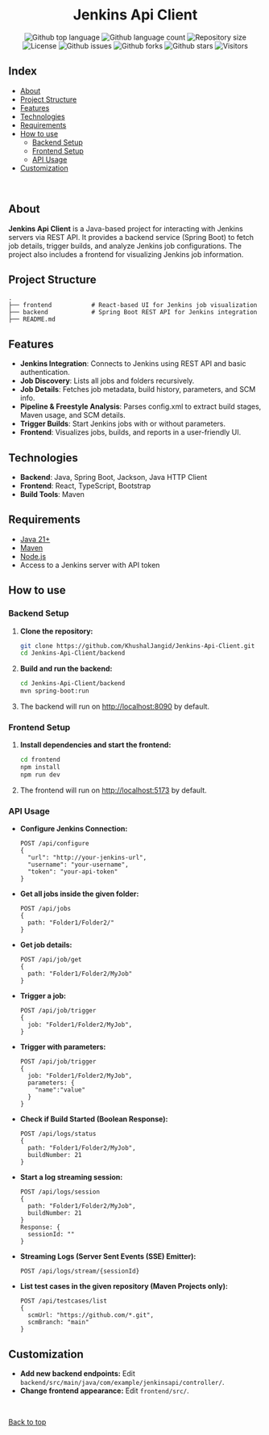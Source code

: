 <h1 align="center">Jenkins Api Client</h1>

<p align="center">
  <img alt="Github top language" src="https://img.shields.io/github/languages/top/KhushalJangid/Jenkins-Api-Client?color=56BEB8">
  <img alt="Github language count" src="https://img.shields.io/github/languages/count/KhushalJangid/Jenkins-Api-Client?color=56BEB8">
  <img alt="Repository size" src="https://img.shields.io/github/repo-size/KhushalJangid/Jenkins-Api-Client?color=56BEB8">
  <img alt="License" src="https://img.shields.io/github/license/KhushalJangid/Jenkins-Api-Client?color=56BEB8">
  <img alt="Github issues" src="https://img.shields.io/github/issues/KhushalJangid/Jenkins-Api-Client?color=56BEB8" />
  <img alt="Github forks" src="https://img.shields.io/github/forks/KhushalJangid/Jenkins-Api-Client?color=56BEB8" />
  <img alt="Github stars" src="https://img.shields.io/github/stars/KhushalJangid/Jenkins-Api-Client?color=56BEB8" />
  <img alt="Visitors" src="https://visitor-badge.laobi.icu/badge?page_id=khushaljangid/Jenkins-Api-Client&format=true">
</p>

## Index

- [About](#about)
- [Project Structure](#project-structure)
- [Features](#features)
- [Technologies](#technologies)
- [Requirements](#requirements)
- [How to use](#how-to-use)
  - [Backend Setup](#backend-setup)
  - [Frontend Setup](#frontend-setup)
  - [API Usage](#api-usage)
- [Customization](#customization)

<br>

## About

**Jenkins Api Client** is a Java-based project for interacting with Jenkins servers via REST API. It provides a backend service (Spring Boot) to fetch job details, trigger builds, and analyze Jenkins job configurations. The project also includes a frontend for visualizing Jenkins job information.

## Project Structure

```
.
├── frontend           # React-based UI for Jenkins job visualization
├── backend            # Spring Boot REST API for Jenkins integration
├── README.md
```

## Features

- **Jenkins Integration**: Connects to Jenkins using REST API and basic authentication.
- **Job Discovery**: Lists all jobs and folders recursively.
- **Job Details**: Fetches job metadata, build history, parameters, and SCM info.
- **Pipeline & Freestyle Analysis**: Parses config.xml to extract build stages, Maven usage, and SCM details.
- **Trigger Builds**: Start Jenkins jobs with or without parameters.
- **Frontend**: Visualizes jobs, builds, and reports in a user-friendly UI.

## Technologies

- **Backend**: Java, Spring Boot, Jackson, Java HTTP Client
- **Frontend**: React, TypeScript, Bootstrap
- **Build Tools**: Maven

## Requirements

- [Java 21+](https://www.java.com/en/)
- [Maven](https://maven.apache.org/)
- [Node.js](https://nodejs.org/)
- Access to a Jenkins server with API token

## How to use

### Backend Setup

1. **Clone the repository:**
    ```sh
    git clone https://github.com/KhushalJangid/Jenkins-Api-Client.git
    cd Jenkins-Api-Client/backend
    ```

2. **Build and run the backend:**
    ```sh
    cd Jenkins-Api-Client/backend
    mvn spring-boot:run
    ```

3. The backend will run on [http://localhost:8090](http://localhost:8090) by default.

### Frontend Setup

1. **Install dependencies and start the frontend:**
    ```sh
    cd frontend
    npm install
    npm run dev
    ```

2. The frontend will run on [http://localhost:5173](http://localhost:5173) by default.

### API Usage

- **Configure Jenkins Connection:**
  ```
  POST /api/configure
  {
    "url": "http://your-jenkins-url",
    "username": "your-username",
    "token": "your-api-token"
  }
  ```

- **Get all jobs inside the given folder:**
  ```
  POST /api/jobs
  {
    path: "Folder1/Folder2/"
  }
  ```

- **Get job details:**
  ```
  POST /api/job/get
  {
    path: "Folder1/Folder2/MyJob"
  }
  ```

- **Trigger a job:**
  ```
  POST /api/job/trigger
  {
    job: "Folder1/Folder2/MyJob",
  }
  ```

- **Trigger with parameters:**
  ```
  POST /api/job/trigger
  {
    job: "Folder1/Folder2/MyJob",
    parameters: {
      "name":"value"
    }
  }
  ```

- **Check if Build Started (Boolean Response):**
  ```
  POST /api/logs/status
  {
    path: "Folder1/Folder2/MyJob",
    buildNumber: 21
  }
  ```

- **Start a log streaming session:**
  ```
  POST /api/logs/session
  {
    path: "Folder1/Folder2/MyJob",
    buildNumber: 21
  }
  Response: {
    sessionId: ""
  }
  ```

- **Streaming Logs (Server Sent Events (SSE) Emitter):**
  ```
  POST /api/logs/stream/{sessionId}
  ```

- **List test cases in the given repository (Maven Projects only):**
  ```
  POST /api/testcases/list
  {
    scmUrl: "https://github.com/*.git",
    scmBranch: "main"
  }
  ```

## Customization

- **Add new backend endpoints:** Edit `backend/src/main/java/com/example/jenkinsapi/controller/`.
- **Change frontend appearance:** Edit `frontend/src/`.

&#xa0;

<a href="#top">Back to top</a>